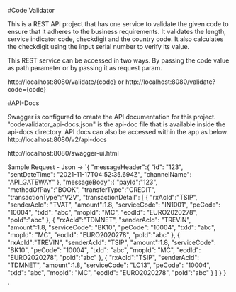 #Code Validator

This is a REST API project that has one service to validate the given code to ensure that it adheres to the business requirements. It validates the length, service indicator code,
checkdigit and the country code. It also calculates the checkdigit using the input serial number to verify its value.

This REST service can be accessed in two ways. By passing the code value as path parameter or by passing it as request param.

http://localhost:8080/validate/{code}
or
http://localhost:8080/validate?code={code}

#API-Docs

Swagger is configured to create the API documentation for this project.
"codevalidator_api-docs.json" is the api-doc file that is available inside the api-docs directory.
API docs can also be accessed within the app as below.
http://localhost:8080/v2/api-docs

http://localhost:8080/swagger-ui.html

Sample Request - Json ->
`{
	"messageHeader":{
       "id": "123",
       "sentDateTime": "2021-11-17T04:52:35.694Z",
       "channelName": "API_GATEWAY"
	},
"messageBody":{
 "payId":"123",
 "methodOfPay":"BOOK",
 "transferType":"CREDIT",
 "transactionType":"V2V",
 "transactionDetail": [
    {
	 "rxAcId":"TSIP",
	 "senderAcId": "TVAT",
	 "amount":1.8,
     "serviceCode": "IN1001",
	 "peCode": "10004",
	 "txId": "abc",
	 "mopId": "MC",
	 "eodId": "EURO2020278",
	 "poId":"abc"
	},
	{
	"rxAcId":"TDMNET",
	 "senderAcId": "TREVIN",
	 "amount":1.8,
	 "serviceCode": "BK10",
	 "peCode": "10004",
	 "txId": "abc",
	 "mopId": "MC",
	 "eodId": "EURO2020278",
	 "poId":"abc"
	},
	{
	  "rxAcId":"TREVIN",
	 "senderAcId": "TSIP",
	 "amount":1.8,
	  "serviceCode": "BK10",
	 "peCode": "10004",
	 "txId": "abc",
	 "mopId": "MC",
	 "eodId": "EURO2020278",
	 "poId":"abc"
	},
	{
	  "rxAcId":"TSIP",
	 "senderAcId": "TDMNET",
	 "amount":1.8,
	  "serviceCode": "LC13",
	 "peCode": "10004",
	 "txId": "abc",
	 "mopId": "MC",
	 "eodId": "EURO2020278",
	 "poId":"abc"
	}
	]
 }
}
	 
 

`
